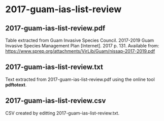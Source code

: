 # 2017-guam-ias-list-review

## 2017-guam-ias-list-review.pdf

Table extracted from Guam Invasive Species Council. 2017-2019 Guam Invasive Species Management Plan [Internet]. 2017 p. 131. Available from: https://www.sprep.org/attachments/VirLib/Guam/nissap-2017-2019.pdf

## 2017-guam-ias-list-review.txt

Text extracted from 2017-guam-ias-list-review.pdf using the online tool **pdftotext**.

## 2017-guam-ias-list-review.csv

CSV created by editting 2017-guam-ias-list-review.txt.

